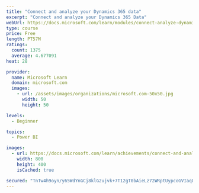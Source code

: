 ```yaml
---
title: "Connect and analyze your Dynamics 365 data​"
excerpt: "Connect and analyze your Dynamics 365 Data​"
webUrl: https://docs.microsoft.com/learn/modules/connect-analyze-dynamics-365-data/
type: course
price: Free
length: PT57M
ratings:
  count: 1375
  average: 4.677091
heat: 28

provider:
  name: Microsoft Learn
  domain: microsoft.com
  images:
    - url: /assets/images/organizations/microsoft.com-50x50.jpg
      width: 50
      height: 50

levels:
  - Beginner

topics:
  - Power BI

images:
  - url: https://docs.microsoft.com/learn/achievements/connect-and-analyze-your-microsoft-dynamics-365-data-social.png
    width: 800
    height: 400
    isCached: true

secured: "TnTw4h9oyn/y65WdYnGCj8klG2ujvk+7T12gT0bAieLz72WRptUypcoGVIaq8wkhzN0/jKYyUB5NXO8UWBdt/NUTRLa5oTvWzHovLY2xp7V/kYzG0Bbd+2ImEIIvZbvoSnl9MYAPkKuEWkaP6H+ZxH9rQ03HrXT2NQRrW/J3RARnhatNb4Ee8yyTb4+bl/S5i4umS9zDor++tpNnfdEQ+I9Mq5mLrPwapu0A8iS/JeZoSLlDRUc0ILXFRMKAvnoN0BV0U7Lf9Ku2jD36Bdnn9mTnnePN04BJNOpnYl/uM3tinkT8q0uzmClBx9wR2tSzhSZPbYwDhOlKfWCHhMuNHbvO59JYq6PytD72+y3EpnOLAOlhdJeYvUOO+/raPXbTtK+kCCUvqHi/aOv5iTIAeVfFEadwcXhVoLtiLOwsY8U=;KyC3f8Ec78wmv3tPmntyhQ=="
---
```


